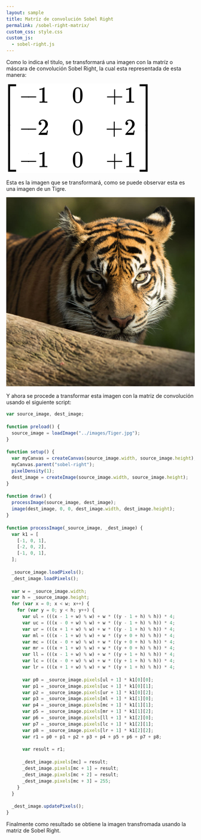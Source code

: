 ```yaml
---
layout: sample
title: Matríz de convolución Sobel Right
permalink: /sobel-right-matrix/
custom_css: style.css
custom_js:
  - sobel-right.js
---
```


Como lo indica el titulo, se transformará una imagen con la matríz o máscara de convolución Sobel Right, la cual esta representada de esta manera:

<img src="../images/Sobel-Right-Matrix.png" alt="Sobel-Right Matrix" class="center-matrix">

Esta es la imagen que se transformará, como se puede observar esta es una imagen de un Tigre.

<img src="../images/Tiger.jpg" alt="Tiger" class="center-image">

Y ahora se procede a transformar esta imagen con la matriz de convolución usando el siguiente script:

```js
var source_image, dest_image;

function preload() {
  source_image = loadImage("../images/Tiger.jpg");
}

function setup() {
  var myCanvas = createCanvas(source_image.width, source_image.height);
  myCanvas.parent("sobel-right");
  pixelDensity(1);
  dest_image = createImage(source_image.width, source_image.height);
}

function draw() {
  processImage(source_image, dest_image);
  image(dest_image, 0, 0, dest_image.width, dest_image.height);
}

function processImage(_source_image, _dest_image) {
  var k1 = [
    [-1, 0, 1],
    [-2, 0, 2],
    [-1, 0, 1],
  ];

  _source_image.loadPixels();
  _dest_image.loadPixels();

  var w = _source_image.width;
  var h = _source_image.height;
  for (var x = 0; x < w; x++) {
    for (var y = 0; y < h; y++) {
      var ul = (((x - 1 + w) % w) + w * ((y - 1 + h) % h)) * 4;
      var uc = (((x - 0 + w) % w) + w * ((y - 1 + h) % h)) * 4;
      var ur = (((x + 1 + w) % w) + w * ((y - 1 + h) % h)) * 4;
      var ml = (((x - 1 + w) % w) + w * ((y + 0 + h) % h)) * 4;
      var mc = (((x - 0 + w) % w) + w * ((y + 0 + h) % h)) * 4;
      var mr = (((x + 1 + w) % w) + w * ((y + 0 + h) % h)) * 4;
      var ll = (((x - 1 + w) % w) + w * ((y + 1 + h) % h)) * 4;
      var lc = (((x - 0 + w) % w) + w * ((y + 1 + h) % h)) * 4;
      var lr = (((x + 1 + w) % w) + w * ((y + 1 + h) % h)) * 4;

      var p0 = _source_image.pixels[ul + 1] * k1[0][0];
      var p1 = _source_image.pixels[uc + 1] * k1[0][1];
      var p2 = _source_image.pixels[ur + 1] * k1[0][2];
      var p3 = _source_image.pixels[ml + 1] * k1[1][0];
      var p4 = _source_image.pixels[mc + 1] * k1[1][1];
      var p5 = _source_image.pixels[mr + 1] * k1[1][2];
      var p6 = _source_image.pixels[ll + 1] * k1[2][0];
      var p7 = _source_image.pixels[lc + 1] * k1[2][1];
      var p8 = _source_image.pixels[lr + 1] * k1[2][2];
      var r1 = p0 + p1 + p2 + p3 + p4 + p5 + p6 + p7 + p8;

      var result = r1;

      _dest_image.pixels[mc] = result;
      _dest_image.pixels[mc + 1] = result;
      _dest_image.pixels[mc + 2] = result;
      _dest_image.pixels[mc + 3] = 255;
    }
  }

  _dest_image.updatePixels();
}
```

Finalmente como resultado se obtiene la imagen transfromada usando la matriz de Sobel Right.

<div class="sketch-matrix" id='sobel-right'></div>
